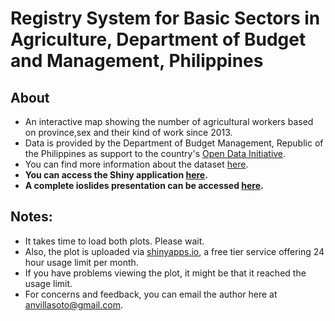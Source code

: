 # Registry System for Basic Sectors in Agriculture, Department of Budget and Management, Philippines

## About

- An interactive map showing the number of agricultural workers based on province,sex and their kind of work since 2013.
- Data is provided by the Department of Budget Management, Republic of the Philippines as support to the country's [Open Data Initiative](https://data.gov.ph/about).
- You can find more information about the dataset [here](https://data.gov.ph/dataset/registry-system-basic-sectors-agriculture/).
- **You can access the Shiny application [here](https://arsenius.shinyapps.io/Registry_System_for_Basic_Sectors_in_Agriculture/).**
- **A complete ioslides presentation can be accessed [here](https://arseniusnott.github.io/UPLB_Graduate_Program_Enrolment_Statistics_2018_2019/).** 

## Notes:

- It takes time to load both plots. Please wait. 
- Also, the plot is uploaded via [shinyapps.io](https://www.shinyapps.io/), a free tier service offering 24 hour usage limit per month. 
- If you have problems viewing the plot, it might be that it reached the usage limit. 
- For concerns and feedback, you can email the author here at [anvillasoto@gmail.com](mailto:anvillasoto@gmail.com).